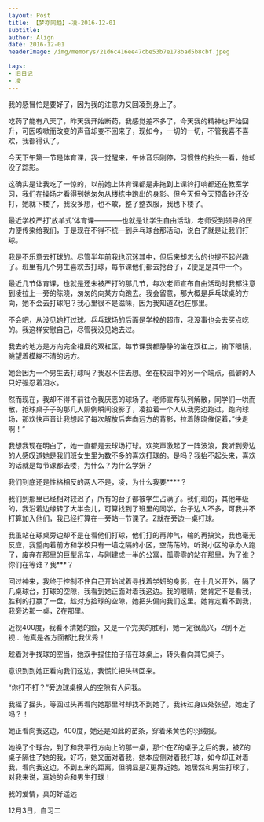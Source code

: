 ```yaml
---
layout: Post
title: 【梦亦同趋】-凌-2016-12-01
subtitle: 
author: Align
date: 2016-12-01
headerImage: /img/memorys/21d6c416ee47cbe53b7e178bad5b8cbf.jpeg

tags:
- 旧日记
- 凌
---
```

我的感冒怕是要好了，因为我的注意力又回凌到身上了。

吃药了能有八天了，昨天我开始断药，我感觉差不多了，今天我的精神也开始回升，可因咳嗽而改变的声音却变不回来了，现如今，一切的一切，不管我喜不喜欢，我都得认了。

今天下午第一节是体育课，我一觉醒来，午休音乐刚停，习惯性的抬头一看，她却没了踪影。

这确实是让我吃了一惊的，以前她上体育课都是非拖到上课铃打响都还在教室学习，我们在操场才看得到她匆匆从楼栋中跑出的身影。但今天但今天预备铃还没打，她就下楼了，我没多想，也不敢，整了整衣服，我也下楼了。

最近学校严打’放羊式’体育课————也就是让学生自由活动，老师受到领导的压力便传染给我们，于是现在不得不统一到乒乓球台那活动，说白了就是让我们打球。

我是不乐意去打球的。尽管半年前我也沉迷其中，但后来却怎么的也提不起兴趣了。班里有几个男生喜欢去打球，每节课他们都去抢台子，Z便是是其中一个。

最近几节体育课，也就是还未被严打的那几节，每次老师宣布自由活动时我都注意到凌拉上一旁的陈晓，匆匆的向某方向跑去。我会留意，那大概是乒乓球桌的方向，她不会去打球吧？我心里很不是滋味，因为我知道Z也在那里。

不会吧，从没见她打过球。乒乓球场的后面是学校的超市，我没事也会去买点吃的。我这样安慰自己，尽管我没见她去过。

我去的地方是方向完全相反的双杠区，每节课我都静静的坐在双杠上，摘下眼镜，眺望着模糊不清的远方。

她会因为一个男生去打球吗？我忍不住去想。坐在校园中的另一个端点，孤僻的人只好强忍着泪水。

然而现在，我却不得不前往令我厌恶的球场了。老师宣布队列解散，同学们一哄而散，抢球桌子子的那几人照例瞬间没影了，凌拉着一个人从我旁边跑过，跑向球场，那欢快声音让我想起了每次解放后奔向远方的背影，拉着陈晓催促着，”快走啊！“

我想我现在明白了，她一直都是去球场打球。欢笑声激起了一阵波浪，我听到旁边的人感叹道她是我们班女生里为数不多的喜欢打球的。是吗？我抬不起头来，喜欢的话就是每节课都去喽，为什么？为什么学妍？

我们到底还是性格相反的两人不是，凌，为什么我要****？

我们到那里已经相对较迟了，所有的台子都被学生占满了。我们班的，其他年级的，我沿着边缘转了大半会儿，可算找到了班里的同学，台子边人不多，可我并不打算加入他们，我已经打算在一旁站一节课了。Z就在旁边一桌打球。

我虽站在球桌旁边却不是在看他们打球，他们打的再帅气，输的再搞笑，我也毫无反应，我望向着前方和学校只有一墙之隔的小区，空荡荡的。听说小区的承办人跑了，废弃在那里的巨型吊车，与刚建成一半的公寓，孤零零的站在那里，为了谁？你们在等谁？我***？

回过神来，我终于控制不住自己开始试着寻找着学妍的身影，在十几米开外，隔了几桌球台，打球的空隙，我看到她正面对着我这边。我的眼睛，她肯定不是看我，胜利的打赢了一盘，趁对方捡球的空隙，她把头偏向我们这里。她肯定看不到我，我旁边那一桌，Z在那里。

近视400度，我看不清她的脸，又是一个完美的胜利，她一定很高兴，Z倒不近视... 他真是各方面都比我优秀！

趁着对手找球的空当，她双手捏住拍子搭在球桌上，转头看向其它桌子。

意识到到她正看向我们这边，我慌忙把头转回来。

“你打不打？”旁边球桌换人的空隙有人问我。

我摇了摇头，等回过头再看向她那里时却找不到她了，我转过身四处张望，她走了吗？！

她正看向我这边，400度，她还是如此的苗条，穿着米黄色的羽绒服。

她换了个球台，到了和我平行方向上的那一桌，那个在Z的桌子之后的我，被Z的桌子隔住了她的我，好巧，她又面对着我，她本应侧对着我打球，如今却正对着我，看向我这边，不到五米的距离，但明显是Z更靠近她，她居然和男生打球了，对我来说，真她的会和男生打球！

我的爱情，真的好遥远

12月3日，自习二

